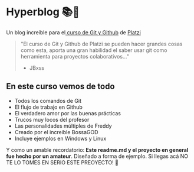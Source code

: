 # Hyperblog 📚📗
Un blog increíble para el[ curso de Git y Github](https://platzi.com/cursos/git-github/ " curso de Git y Github") de [Platzi](https://platzi.com/ "Platzi")

> "El curso de Git y Github de Platzi se pueden hacer grandes cosas como esta, aporta una gran habilidad el saber usar git como herramienta para proyectos colaborativos..."
> - JBxss

## En este curso vemos de todo
* Todos los comandos de Git
* El flujo de trabajo en Github
* El verdadero amor por las buenas prácticas
* Trucos muy locos del profesor
* Las personalidades múltiples de Freddy
* Creado por el increible BossaGOD
* Incluye ejemplos en Windows y Linux

Y como un amable recordatorio: **Este readme.md y el proyecto en general fue hecho por un amateur**.  Diseñado a forma de ejemplo. Si llegas acá NO TE LO TOMES EN SERIO ESTE PREOYECTO! 🤡
